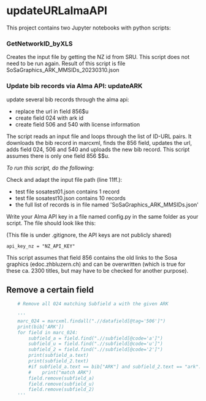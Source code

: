 # updateURLalmaAPI

This project contains two Jupyter notebooks with python scripts:

### GetNetworkID_byXLS

Creates the input file by getting the NZ id from SRU. This script does not need to be run again. Result of this script is file SoSaGraphics_ARK_MMSIDs_20230310.json

### Update bib records via Alma API: updateARK

update several bib records through the alma api:
- replace the url in field 856$u 
- create field 024 with ark id
- create field 506 and 540 with license information

The script reads an input file and loops through the list of ID-URL pairs. It downloads the bib record in marcxml, finds the 856 field, updates the url, adds field 024, 506 and 540 and uploads the new bib record. This script assumes there is only one field 856 $$u.

*To run this script, do the following:*

Check and adapt the input file path (line 11ff.): 

- test file sosatest01.json contains 1 record
- test file sosatest10.json contains 10 records
- the full list of records is in file named 'SoSaGraphics_ARK_MMSIDs.json' 

Write your Alma API key in a file named config.py in the same folder as your script. The file should look like this:

(This file is under .gitignore, the API keys are not publicly shared)

```
api_key_nz = "NZ_API_KEY"

```
This script assumes that field 856 contains the old links to the Sosa graphics (edoc.zhbluzern.ch) and can be overwritten (which is true for these ca. 2300 titles, but may have to be checked for another purpose).

## Remove a certain field

```python
    # Remove all 024 matching Subfield a with the given ARK
    
    '''
    marc_024 = marcxml.findall(".//datafield[@tag='506']")
    print(bib['ARK'])
    for field in marc_024:
        subfield_a = field.find(".//subfield[@code='a']")
        subfield_u = field.find(".//subfield[@code='u']")
        subfield_2 = field.find(".//subfield[@code='2']")
        print(subfield_a.text)
        print(subfield_2.text)
        #if subfield_a.text == bib["ARK"] and subfield_2.text == "ark":
        #    print("match ARK")
        field.remove(subfield_a)
        field.remove(subfield_u)
        field.remove(subfield_2)
    '''
```